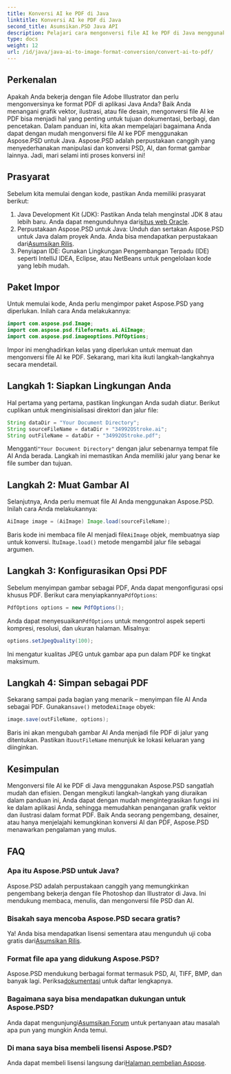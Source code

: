 ```yaml
---
title: Konversi AI ke PDF di Java
linktitle: Konversi AI ke PDF di Java
second_title: Asumsikan.PSD Java API
description: Pelajari cara mengonversi file AI ke PDF di Java menggunakan Aspose.PSD. Ikuti panduan terperinci langkah demi langkah kami untuk mengelola konversi file Anda secara efisien.
type: docs
weight: 12
url: /id/java/java-ai-to-image-format-conversion/convert-ai-to-pdf/
---
```

## Perkenalan
Apakah Anda bekerja dengan file Adobe Illustrator dan perlu mengonversinya ke format PDF di aplikasi Java Anda? Baik Anda menangani grafik vektor, ilustrasi, atau file desain, mengonversi file AI ke PDF bisa menjadi hal yang penting untuk tujuan dokumentasi, berbagi, dan pencetakan. Dalam panduan ini, kita akan mempelajari bagaimana Anda dapat dengan mudah mengonversi file AI ke PDF menggunakan Aspose.PSD untuk Java. Aspose.PSD adalah perpustakaan canggih yang menyederhanakan manipulasi dan konversi PSD, AI, dan format gambar lainnya. Jadi, mari selami inti proses konversi ini!
## Prasyarat
Sebelum kita memulai dengan kode, pastikan Anda memiliki prasyarat berikut:
1.  Java Development Kit (JDK): Pastikan Anda telah menginstal JDK 8 atau lebih baru. Anda dapat mengunduhnya dari[situs web Oracle](https://www.oracle.com/java/technologies/javase-downloads.html).
2.  Perpustakaan Aspose.PSD untuk Java: Unduh dan sertakan Aspose.PSD untuk Java dalam proyek Anda. Anda bisa mendapatkan perpustakaan dari[Asumsikan Rilis](https://releases.aspose.com/psd/java/).
3. Penyiapan IDE: Gunakan Lingkungan Pengembangan Terpadu (IDE) seperti IntelliJ IDEA, Eclipse, atau NetBeans untuk pengelolaan kode yang lebih mudah.
## Paket Impor
Untuk memulai kode, Anda perlu mengimpor paket Aspose.PSD yang diperlukan. Inilah cara Anda melakukannya:
```java
import com.aspose.psd.Image;
import com.aspose.psd.fileformats.ai.AiImage;
import com.aspose.psd.imageoptions.PdfOptions;
```
Impor ini menghadirkan kelas yang diperlukan untuk memuat dan mengonversi file AI ke PDF. Sekarang, mari kita ikuti langkah-langkahnya secara mendetail.

## Langkah 1: Siapkan Lingkungan Anda
Hal pertama yang pertama, pastikan lingkungan Anda sudah diatur. Berikut cuplikan untuk menginisialisasi direktori dan jalur file:
```java
String dataDir = "Your Document Directory"; 
String sourceFileName = dataDir + "34992OStroke.ai";
String outFileName = dataDir + "34992OStroke.pdf";
```
 Mengganti`"Your Document Directory"` dengan jalur sebenarnya tempat file AI Anda berada. Langkah ini memastikan Anda memiliki jalur yang benar ke file sumber dan tujuan.
## Langkah 2: Muat Gambar AI
Selanjutnya, Anda perlu memuat file AI Anda menggunakan Aspose.PSD. Inilah cara Anda melakukannya:
```java
AiImage image = (AiImage) Image.load(sourceFileName);
```
 Baris kode ini membaca file AI menjadi file`AiImage` objek, membuatnya siap untuk konversi. Itu`Image.load()` metode mengambil jalur file sebagai argumen.
## Langkah 3: Konfigurasikan Opsi PDF
Sebelum menyimpan gambar sebagai PDF, Anda dapat mengonfigurasi opsi khusus PDF. Berikut cara menyiapkannya`PdfOptions`:
```java
PdfOptions options = new PdfOptions();
```
 Anda dapat menyesuaikan`PdfOptions` untuk mengontrol aspek seperti kompresi, resolusi, dan ukuran halaman. Misalnya:
```java
options.setJpegQuality(100);
```
Ini mengatur kualitas JPEG untuk gambar apa pun dalam PDF ke tingkat maksimum.
## Langkah 4: Simpan sebagai PDF
 Sekarang sampai pada bagian yang menarik – menyimpan file AI Anda sebagai PDF. Gunakan`save()` metode`AiImage` obyek:
```java
image.save(outFileName, options);
```
 Baris ini akan mengubah gambar AI Anda menjadi file PDF di jalur yang ditentukan. Pastikan itu`outFileName` menunjuk ke lokasi keluaran yang diinginkan.

## Kesimpulan
Mengonversi file AI ke PDF di Java menggunakan Aspose.PSD sangatlah mudah dan efisien. Dengan mengikuti langkah-langkah yang diuraikan dalam panduan ini, Anda dapat dengan mudah mengintegrasikan fungsi ini ke dalam aplikasi Anda, sehingga memudahkan penanganan grafik vektor dan ilustrasi dalam format PDF. Baik Anda seorang pengembang, desainer, atau hanya menjelajahi kemungkinan konversi AI dan PDF, Aspose.PSD menawarkan pengalaman yang mulus.
## FAQ
### Apa itu Aspose.PSD untuk Java?
Aspose.PSD adalah perpustakaan canggih yang memungkinkan pengembang bekerja dengan file Photoshop dan Illustrator di Java. Ini mendukung membaca, menulis, dan mengonversi file PSD dan AI.
### Bisakah saya mencoba Aspose.PSD secara gratis?
 Ya! Anda bisa mendapatkan lisensi sementara atau mengunduh uji coba gratis dari[Asumsikan Rilis](https://releases.aspose.com/psd/java/).
### Format file apa yang didukung Aspose.PSD?
 Aspose.PSD mendukung berbagai format termasuk PSD, AI, TIFF, BMP, dan banyak lagi. Periksa[dokumentasi](https://reference.aspose.com/psd/java/) untuk daftar lengkapnya.
### Bagaimana saya bisa mendapatkan dukungan untuk Aspose.PSD?
 Anda dapat mengunjungi[Asumsikan Forum](https://forum.aspose.com/c/psd/34) untuk pertanyaan atau masalah apa pun yang mungkin Anda temui.
### Di mana saya bisa membeli lisensi Aspose.PSD?
 Anda dapat membeli lisensi langsung dari[Halaman pembelian Aspose](https://purchase.aspose.com/buy).